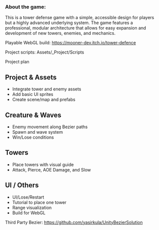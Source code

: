 ### About the game:
This is a tower defense game with a simple, accessible design for players but a highly advanced underlying system. The game features a professional, modular architecture that allows for easy expansion and development of new towers, enemies, and mechanics.

Playable WebGL build:
https://mooner-dev.itch.io/tower-defence

Project scripts:
Assets/_Project/Scripts

Project plan

## Project & Assets
- Integrate tower and enemy assets
- Add basic UI sprites
- Create scene/map and prefabs

## Creature & Waves
- Enemy movement along Bezier paths
- Spawn and wave system
- Win/Lose conditions

## Towers
- Place towers with visual guide
- Attack, Pierce, AOE Damage, and Slow

## UI / Others
- UI/Lose/Restart
- Tutorial to place one tower
- Range visualization
- Build for WebGL

Third Party
Bezier: https://github.com/yasirkula/UnityBezierSolution
